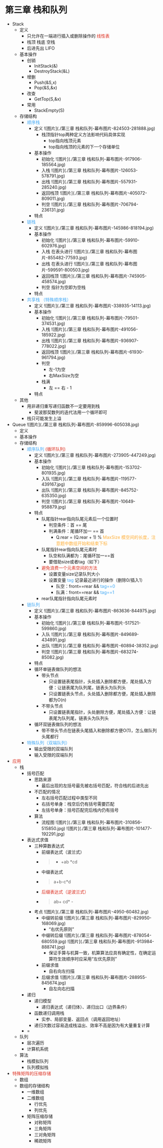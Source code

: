 # 第三章 栈和队列
- Stack
    - 定义
        - 只允许在一端进行插入或删除操作的 <font color=#DC2D1E>线性表</font>
        - 栈顶 栈底 空栈
        - 后进先出 LIFO
    - 基本操作
        - 创销
            - InitStack(&)
            - DestroyStack(&L)
        - 增删
            - Push(&S,x)
            - Pop(&S,&x)
        - 改查
            - GetTop(S,&x)
        - 常用
            - StackEmpty(S)
    - 存储结构
        - <font color=#40A8F5>顺序栈</font>
            - 定义 ![图片](./第三章 栈和队列-幕布图片-824503-281888.jpg)
                - 栈顶指针top两种定义方法影响代码具体实现
                    - top指向栈顶元素
                    - top指向栈顶的元素的下一个存储单位
            - 基本操作
                - 初始化 ![图片](./第三章 栈和队列-幕布图片-917906-185564.jpg)
                - 入栈 ![图片](./第三章 栈和队列-幕布图片-126053-578791.jpg)
                - 出栈 ![图片](./第三章 栈和队列-幕布图片-557931-285240.jpg)
                - 返回栈顶 ![图片](./第三章 栈和队列-幕布图片-405072-809011.jpg)
                - 判空 ![图片](./第三章 栈和队列-幕布图片-706794-236131.jpg)
            - 特点
        - <font color=#40A8F5>链栈</font>
            - 定义 ![图片](./第三章 栈和队列-幕布图片-145986-818194.jpg)
            - 基本操作
                - 初始化 ![图片](./第三章 栈和队列-幕布图片-59910-602976.jpg)
                - 入栈  在表头进行 ![图片](./第三章 栈和队列-幕布图片-855482-77593.jpg)
                - 出栈  在表头进行 ![图片](./第三章 栈和队列-幕布图片-599591-800503.jpg)
                - 返回栈顶 ![图片](./第三章 栈和队列-幕布图片-745905-458574.jpg)
                - 判空  指针为空即为空栈
            - 特点
        - <font color=#40A8F5>共享栈 （特殊顺序栈）</font>
            - 定义 ![图片](./第三章 栈和队列-幕布图片-338935-14113.jpg)
            - 基本操作
                - 初始化 ![图片](./第三章 栈和队列-幕布图片-79501-374531.jpg)
                - 入栈 ![图片](./第三章 栈和队列-幕布图片-491056-185922.jpg)
                - 出栈 ![图片](./第三章 栈和队列-幕布图片-936907-778022.jpg)
                - 返回栈顶 ![图片](./第三章 栈和队列-幕布图片-61930-961794.jpg)
                - 判空
                    - 左-1为空
                    - 右MaxSize为空
                - 栈满
                    - 左 == 右 - 1
            - 特点
    - 其他
        - 用非递归重写递归函数不一定要用到栈
            - 斐波那契数列的迭代法用一个循环即可
        - 栈只可能发生上溢
- Queue ![图片](./第三章 栈和队列-幕布图片-859996-605038.jpg)
    - 定义
    - 基本操作
    - 存储结构
        - <font color=#40A8F5>顺序队列</font> <font color=#DC2D1E>(循环队列)</font>
            - 定义 ![图片](./第三章 栈和队列-幕布图片-273905-447249.jpg)
            - 基本操作
                - 初始化 ![图片](./第三章 栈和队列-幕布图片-153702-801935.jpg)
                - 入队 ![图片](./第三章 栈和队列-幕布图片-119577-439167.jpg)
                - 出队 ![图片](./第三章 栈和队列-幕布图片-845752-635350.jpg)
                - 判空 ![图片](./第三章 栈和队列-幕布图片-10649-958879.jpg)
            - 特点
                - 队尾指针rear指向队尾元素后一个位置时
                    - 判空条件：首 == 尾
                    - 判满条件：尾循环加一 == 首
                        - Q.rear = (Q.rear + 1) % <font color=#FFAF38>MaxSize       模空间的长度，注意题中数组开始和结束下标</font>
                - 队尾指针rear指向队尾元素时
                    - 队空和队满都为：尾循环加一==首
                    - 要借助size或者tag（如下）
                - <font color=#DC2D1E>避免浪费一个元素空间的方法</font>
                    - 设置变量size记录队列大小
                    - 设置变量 <font color=#40A8F5>tag</font> 记录最近进行的操作（删除0/插入1）
                        - 队空：front==rear && <font color=#40A8F5>tag==0</font>
                        - 队满：front==rear && <font color=#40A8F5>tag==1</font>
                - rear队尾指针指向队尾元素时
        - <font color=#40A8F5>链队列</font>
            - 定义 ![图片](./第三章 栈和队列-幕布图片-863636-844975.jpg)
            - 基本操作
                - 初始化 ![图片](./第三章 栈和队列-幕布图片-517521-599860.jpg)
                - 入队 ![图片](./第三章 栈和队列-幕布图片-849689-434891.jpg)
                - 出队 ![图片](./第三章 栈和队列-幕布图片-60894-38352.jpg)
                - 判空 ![图片](./第三章 栈和队列-幕布图片-683274-85082.jpg)
            - 特点
            - 循环单链表做队列的想法
                - 带头节点
                    - 只设置链表尾指针，头处插入删除都方便，尾处插入方便：让链表尾为队列尾，链表头为队列头
                    - 只设置链表头节点，头处插入删除都方便，尾处插入删除都为O(n)
                - 不带头节点
                    - 只设置链表尾指针，头处删除方便，尾处插入方便：让链表尾为队列尾，链表头为队列头
            - 循环双链表做队列的想法
                - 带不带头节点在链表头尾插入和删除都方便O(1)，怎么做队列头尾都行
        - <font color=#40A8F5>特殊队列（双端队列）</font>
            - 输出受限的双端队列
            - 输入受限的双端队列
- <font color=#DC2D1E>应用</font>
    - 栈
        - 括号匹配
            - 思路来源
                - 最后出现的左括号最先被右括号匹配，符合栈的后进先出
            - 不匹配的情况
                - 左右括号匹配过程中类型不同
                - 右括号单身：栈空后仍有括号需要匹配
                - 左括号单身：括号匹配完后栈内仍有括号
            - 算法
                - 流程图 ![图片](./第三章 栈和队列-幕布图片-310856-515850.jpg) ![图片](./第三章 栈和队列-幕布图片-101477-192291.jpg)
        - 表达式求值
            - 三种算数表达式
                - 前缀表达式（波兰式）
                - > - +ab *cd
                - 中缀表达式
                - > a+b-c*d
                - <font color=#DC2D1E>后缀表达式（逆波兰式）</font>
                - > ab+ cd* -
            - 考点 ![图片](./第三章 栈和队列-幕布图片-4950-60482.jpg)
                - 中缀转前缀 ![图片](./第三章 栈和队列-幕布图片-829950-168069.jpg)
                    - “右优先原则”
                - 中缀转后缀 ![图片](./第三章 栈和队列-幕布图片-878054-680559.jpg) ![图片](./第三章 栈和队列-幕布图片-913984-888741.jpg)
                    - 保证手算与机算一致，机算算法应具有确定性，在确定运算符生效顺序时应采用“左优先原则”
                - 前缀求值
                    - 自右向左扫描
                - 后缀求值 ![图片](./第三章 栈和队列-幕布图片-288955-845674.jpg)
                    - 自左向右扫描
        - 递归
            - 递归模型
                - 递归表达式（递归体）、递归出口（边界条件）
            - 函数递归调用栈
                - 实参、局部变量、返回点（调用返回地址）
            - 递归次数过容易造成栈溢出、效率不高是因为有大量重复计算
        - =
    - 队列
        - 层次遍历
        - 计算机系统
    - 算法
        - 栈模拟队列
        - 队列模拟栈
- <font color=#DC2D1E>特殊矩阵的压缩存储</font>
    - 数组
    - 数组的存储结构
        - 一维数组
        - 二维数组
            - 行优先
            - 列优先
        - 矩阵压缩存储
            - 对称矩阵
            - 三角矩阵
            - 三对角矩阵
            - 稀疏矩阵